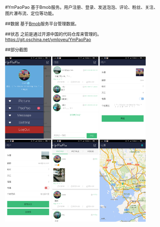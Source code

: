 #YmPaoPao
基于Bmob服务。用户注册、登录、发送泡泡、评论、粉丝、关注、图片瀑布流、定位等功能。 

##数据
基于[Bmob](http://www.bmob.cn/)服务平台管理数据。

##状态
之前是通过开源中国的代码仓库来管理的。https://git.oschina.net/ymloveu/YmPaoPao

##部分截图

<img src="./Screenshot/Screenshot_04.png" width="30%" height="30%">    <img src="./Screenshot/Screenshot_06.png" width="30%" height="30%">    <img src="./Screenshot/Screenshot_14.png" width="30%" height="30%">    <img src="./Screenshot/Screenshot_16.png" width="30%" height="30%">    <img src="./Screenshot/Screenshot_24.png" width="30%" height="30%">    <img src="./Screenshot/Screenshot_50.png" width="30%" height="30%">
